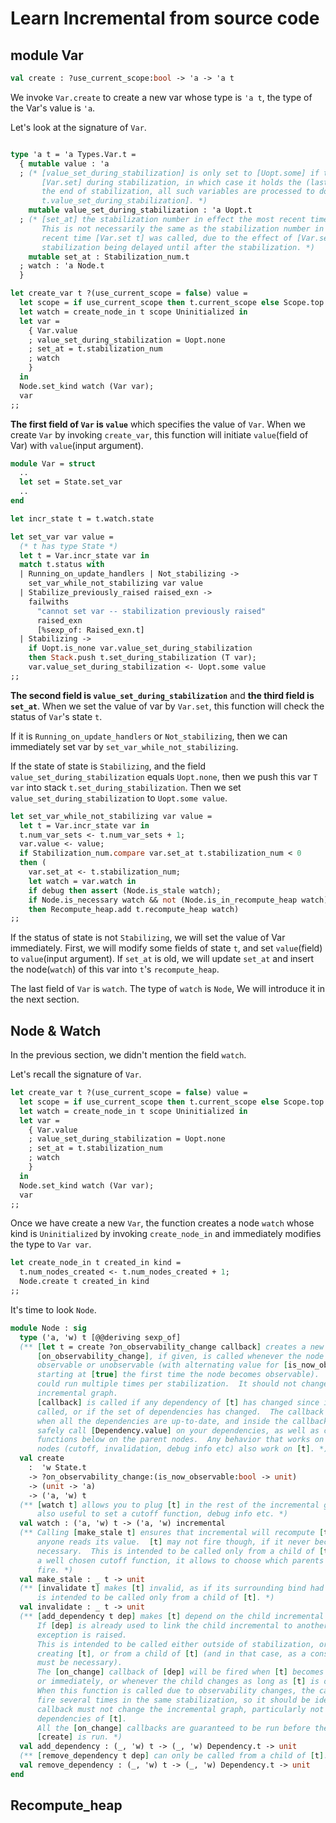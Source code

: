 # Learn Incremental from source code

## module Var

```ocaml
val create : ?use_current_scope:bool -> 'a -> 'a t
```

We invoke ``Var.create`` to create a new var whose type is ``'a t``, the type of the Var's value is ``'a``.

Let's look at the signature of ``Var``.

```ocaml

type 'a t = 'a Types.Var.t =
  { mutable value : 'a
  ; (* [value_set_during_stabilization] is only set to [Uopt.some] if the user calls
       [Var.set] during stabilization, in which case it holds the (last) value set.  At
       the end of stabilization, all such variables are processed to do [t.value <-
       t.value_set_during_stabilization]. *)
    mutable value_set_during_stabilization : 'a Uopt.t
  ; (* [set_at] the stabilization number in effect the most recent time [t.value] changed.
       This is not necessarily the same as the stabilization number in effect the most
       recent time [Var.set t] was called, due to the effect of [Var.set] during
       stabilization being delayed until after the stabilization. *)
    mutable set_at : Stabilization_num.t
  ; watch : 'a Node.t
  }

```

```ocaml
let create_var t ?(use_current_scope = false) value =
  let scope = if use_current_scope then t.current_scope else Scope.top in
  let watch = create_node_in t scope Uninitialized in
  let var =
    { Var.value
    ; value_set_during_stabilization = Uopt.none
    ; set_at = t.stabilization_num
    ; watch
    }
  in
  Node.set_kind watch (Var var);
  var
;;
```

**The first field of ``Var`` is ``value``** which specifies the value of ``Var``.
When we create ``Var`` by invoking ``create_var``,  this function will initiate
``value``(field of Var) with ``value``(input argument).

```ocaml
module Var = struct
  ..
  let set = State.set_var
  ..
end

let incr_state t = t.watch.state

let set_var var value =
  (* t has type State *)
  let t = Var.incr_state var in
  match t.status with
  | Running_on_update_handlers | Not_stabilizing ->
    set_var_while_not_stabilizing var value
  | Stabilize_previously_raised raised_exn ->
    failwiths
      "cannot set var -- stabilization previously raised"
      raised_exn
      [%sexp_of: Raised_exn.t]
  | Stabilizing ->
    if Uopt.is_none var.value_set_during_stabilization
    then Stack.push t.set_during_stabilization (T var);
    var.value_set_during_stabilization <- Uopt.some value
;;
```

**The second field is ``value_set_during_stabilization``** and **the third field  is ``set_at``**.
When we set the value of var by ``Var.set``, this function will check the status of ``Var``'s
state ``t``.

If it is ``Running_on_update_handlers`` or ``Not_stabilizing``, then we can immediately set var
by ``set_var_while_not_stabilizing``.

If the state of state is ``Stabilizing``, and the field ``value_set_during_stabilization`` equals
``Uopt.none``, then we push this var ``T var`` into stack ``t.set_during_stabilization``.
Then we set ``value_set_during_stabilization`` to ``Uopt.some value``.

```ocaml
let set_var_while_not_stabilizing var value =
  let t = Var.incr_state var in
  t.num_var_sets <- t.num_var_sets + 1;
  var.value <- value;
  if Stabilization_num.compare var.set_at t.stabilization_num < 0
  then (
    var.set_at <- t.stabilization_num;
    let watch = var.watch in
    if debug then assert (Node.is_stale watch);
    if Node.is_necessary watch && not (Node.is_in_recompute_heap watch)
    then Recompute_heap.add t.recompute_heap watch)
;;
```

If the status of state is not ``Stabilizing``, we will set the value of Var immediately.
First, we will modify some fields of state ``t``, and set ``value``(field) to ``value``(input argument).
If ``set_at`` is old, we will update ``set_at`` and insert the node(``watch``) of this var into ``t``'s
``recompute_heap``.

The last field of ``Var`` is ``watch``. The type of ``watch`` is ``Node``, We will introduce it
in the next section.

## Node & Watch

In the previous section, we didn't mention the field ``watch``.

Let's recall the signature of ``Var``.

```ocaml
let create_var t ?(use_current_scope = false) value =
  let scope = if use_current_scope then t.current_scope else Scope.top in
  let watch = create_node_in t scope Uninitialized in
  let var =
    { Var.value
    ; value_set_during_stabilization = Uopt.none
    ; set_at = t.stabilization_num
    ; watch
    }
  in
  Node.set_kind watch (Var var);
  var
;;
```

Once we have create a new ``Var``, the function creates a node ``watch`` whose kind is ``Uninitialized`` by
invoking ``create_node_in`` and immediately modifies the type to ``Var var``.

```ocaml
let create_node_in t created_in kind =
  t.num_nodes_created <- t.num_nodes_created + 1;
  Node.create t created_in kind
;;
```

It's time to look ``Node``.

```ocaml
module Node : sig
  type ('a, 'w) t [@@deriving sexp_of]
  (** [let t = create ?on_observability_change callback] creates a new expert node.
      [on_observability_change], if given, is called whenever the node becomes
      observable or unobservable (with alternating value for [is_now_observable],
      starting at [true] the first time the node becomes observable).  This callback
      could run multiple times per stabilization.  It should not change the
      incremental graph.
      [callback] is called if any dependency of [t] has changed since it was last
      called, or if the set of dependencies has changed.  The callback will only run
      when all the dependencies are up-to-date, and inside the callback, you can
      safely call [Dependency.value] on your dependencies, as well as call all the
      functions below on the parent nodes.  Any behavior that works on all incremental
      nodes (cutoff, invalidation, debug info etc) also work on [t]. *)
  val create
    :  'w State.t
    -> ?on_observability_change:(is_now_observable:bool -> unit)
    -> (unit -> 'a)
    -> ('a, 'w) t
  (** [watch t] allows you to plug [t] in the rest of the incremental graph, but it's
      also useful to set a cutoff function, debug info etc. *)
  val watch : ('a, 'w) t -> ('a, 'w) incremental
  (** Calling [make_stale t] ensures that incremental will recompute [t] before
      anyone reads its value.  [t] may not fire though, if it never becomes
      necessary.  This is intended to be called only from a child of [t].  Along with
      a well chosen cutoff function, it allows to choose which parents should
      fire. *)
  val make_stale : _ t -> unit
  (** [invalidate t] makes [t] invalid, as if its surrounding bind had changed.  This
      is intended to be called only from a child of [t]. *)
  val invalidate : _ t -> unit
  (** [add_dependency t dep] makes [t] depend on the child incremental in the [dep].
      If [dep] is already used to link the child incremental to another parent, an
      exception is raised.
      This is intended to be called either outside of stabilization, or right after
      creating [t], or from a child of [t] (and in that case, as a consequence [t]
      must be necessary).
      The [on_change] callback of [dep] will be fired when [t] becomes observable,
      or immediately, or whenever the child changes as long as [t] is observable.
      When this function is called due to observability changes, the callback may
      fire several times in the same stabilization, so it should be idempotent. The
      callback must not change the incremental graph, particularly not the
      dependencies of [t].
      All the [on_change] callbacks are guaranteed to be run before the callback of
      [create] is run. *)
  val add_dependency : (_, 'w) t -> (_, 'w) Dependency.t -> unit
  (** [remove_dependency t dep] can only be called from a child of [t]. *)
  val remove_dependency : (_, 'w) t -> (_, 'w) Dependency.t -> unit
end
```

## Recompute_heap